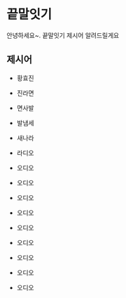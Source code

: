 # 끝말잇기
안녕하세요~. 끝말잇기 제시어 알려드릴게요

## 제시어
- 황효진
- 진라면
- 면사발
- 발냄세
- 새나라
- 라디오
- 오디오
- 오디오
- 오디오
- 오디오
- 오디오
- 오디오
- 오디오
- 오디오

- 오디오